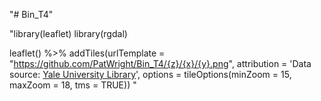 "# Bin_T4" 

"library(leaflet)
library(rgdal)

leaflet() %>%
  addTiles(urlTemplate = "https://github.com/PatWright/Bin_T4/{z}/{x}/{y}.png",
           attribution = 'Data source: <a href="http://guides.library.yale.edu/gisworkshoparchive">Yale University Library</a>', 
           options = tileOptions(minZoom = 15, maxZoom = 18, tms = TRUE))
"
